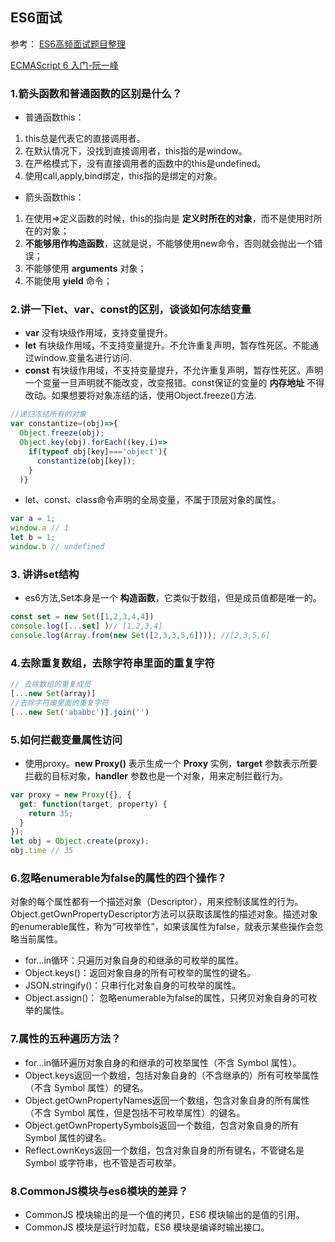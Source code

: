 ## ES6面试

参考： [ES6高频面试题目整理](https://www.cnblogs.com/fengxiongZz/p/8191503.html)

[ECMAScript 6 入门-阮一峰](http://es6.ruanyifeng.com/#docs/let)

### 1.箭头函数和普通函数的区别是什么？
+ 普通函数this：
1. this总是代表它的直接调用者。
2. 在默认情况下，没找到直接调用者，this指的是window。
3. 在严格模式下，没有直接调用者的函数中的this是undefined。
4. 使用call,apply,bind绑定，this指的是绑定的对象。
+ 箭头函数this：
1. 在使用=>定义函数的时候，this的指向是 **定义时所在的对象**，而不是使用时所在的对象；
2. **不能够用作构造函数**，这就是说，不能够使用new命令，否则就会抛出一个错误；
3. 不能够使用 **arguments** 对象；
4. 不能使用 **yield** 命令；

### 2.讲一下let、var、const的区别，谈谈如何冻结变量
+ **var** 没有块级作用域，支持变量提升。
+ **let** 有块级作用域，不支持变量提升。不允许重复声明，暂存性死区。不能通过window.变量名进行访问.
+ **const** 有块级作用域，不支持变量提升，不允许重复声明，暂存性死区。声明一个变量一旦声明就不能改变，改变报错。const保证的变量的 **内存地址** 不得改动。如果想要将对象冻结的话，使用Object.freeze()方法.
```JavaScript
//递归冻结所有的对象
var constantize=(obj)=>{
  Object.freeze(obj);
  Object.key(obj).forEach((key,i)=>
    if(typeof obj[key]==='object'){
      constantize(obj[key]);
    }  
  )}
```
+ let、const、class命令声明的全局变量，不属于顶层对象的属性。
```javascript
var a = 1;
window.a // 1
let b = 1;
window.b // undefined
```

### 3. 讲讲set结构
+ es6方法,Set本身是一个 **构造函数**，它类似于数组，但是成员值都是唯一的。
```JavaScript
const set = new Set([1,2,3,4,4])
console.log([...set] )// [1,2,3,4]
console.log(Array.from(new Set([2,3,3,5,6]))); //[2,3,5,6]
```

### 4.去除重复数组，去除字符串里面的重复字符
```JavaScript
// 去除数组的重复成员
[...new Set(array)]
//去除字符串里面的重复字符
[...new Set('ababbc')].join('')
```

### 5.如何拦截变量属性访问
+ 使用proxy。**new Proxy()** 表示生成一个 **Proxy** 实例，**target** 参数表示所要拦截的目标对象，**handler** 参数也是一个对象，用来定制拦截行为。
```javascript
var proxy = new Proxy({}, {
  get: function(target, property) {
    return 35;
  }
});
let obj = Object.create(proxy);
obj.time // 35
```

### 6.忽略enumerable为false的属性的四个操作？
对象的每个属性都有一个描述对象（Descriptor），用来控制该属性的行为。Object.getOwnPropertyDescriptor方法可以获取该属性的描述对象。描述对象的enumerable属性，称为“可枚举性”，如果该属性为false，就表示某些操作会忽略当前属性。
+ for...in循环：只遍历对象自身的和继承的可枚举的属性。
+ Object.keys()：返回对象自身的所有可枚举的属性的键名。
+ JSON.stringify()：只串行化对象自身的可枚举的属性。
+ Object.assign()： 忽略enumerable为false的属性，只拷贝对象自身的可枚举的属性。

### 7.属性的五种遍历方法？
+ for...in循环遍历对象自身的和继承的可枚举属性（不含 Symbol 属性）。
+ Object.keys返回一个数组，包括对象自身的（不含继承的）所有可枚举属性（不含 Symbol 属性）的键名。
+ Object.getOwnPropertyNames返回一个数组，包含对象自身的所有属性（不含 Symbol 属性，但是包括不可枚举属性）的键名。
+ Object.getOwnPropertySymbols返回一个数组，包含对象自身的所有 Symbol 属性的键名。
+ Reflect.ownKeys返回一个数组，包含对象自身的所有键名，不管键名是 Symbol 或字符串，也不管是否可枚举。

### 8.CommonJS模块与es6模块的差异？
+ CommonJS 模块输出的是一个值的拷贝，ES6 模块输出的是值的引用。
+ CommonJS 模块是运行时加载，ES6 模块是编译时输出接口。
